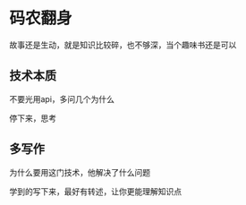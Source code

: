 # 码农翻身

故事还是生动，就是知识比较碎，也不够深，当个趣味书还是可以



## 技术本质

不要光用api，多问几个为什么

停下来，思考



## 多写作

为什么要用这门技术，他解决了什么问题

学到的写下来，最好有转述，让你更能理解知识点